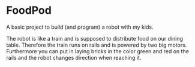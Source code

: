 # FoodPod

A basic project to build (and program) a robot with my kids.

The robot is like a train and is supposed to distribute food on our dining
table. Therefore the train runs on rails and is powered by two big motors.
Furthermore you can put in laying bricks in the color green and red on the rails
and the robot changes direction when reaching it.